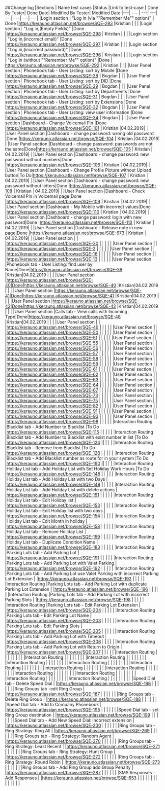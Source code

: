 ##Change log
|Sections | Name test cases |Status |Link to test-case | Done By Tester| Done Date| Modified By Tester| Modified Date 
|---| --- | ---| ---| ---| ---| ---| ---| 
|Login section | "Log in (via ""Remember Me"" option)" | Done |https://kerauno.atlassian.net/browse/SQE-293 |Kristian | | | 
|Login section | "Log in,(Empty Fields)" |Done |https://kerauno.atlassian.net/browse/SQE-298 | Kristian | | | 
|Login section | "Log in,(incorrect email)" |Done |https://kerauno.atlassian.net/browse/SQE-297 | Kristian | | | 
|Login section | "Log in,(incorrect password)" |Done |https://kerauno.atlassian.net/browse/SQE-296 | Kristian | | | 
|Login section | "Log in (without ""Remember Me"" option)" |Done | https://kerauno.atlassian.net/browse/SQE-292 | Kristian | | | 
|User Panel section | Phonebook tab - User Listing: sort by Mobile |Done |https://kerauno.atlassian.net/browse/SQE-28 | Bogdan | | | 
|User Panel section | Phonebook tab - User Listing: sort by DID |Done |https://kerauno.atlassian.net/browse/SQE-29 | Bogdan | | | 
|User Panel section | Phonebook tab - User Listing: sort by Departments |Done |https://kerauno.atlassian.net/browse/SQE-31 | Bogdan | | | 
|User Panel section | Phonebook tab - User Listing: sort by Extensions |Done |https://kerauno.atlassian.net/browse/SQE-32 | Bogdan | | | 
|User Panel section | Phonebook tab - User Listing: view user information |Done |https://kerauno.atlassian.net/browse/SQE-34 | Bogdan | | | 
|User Panel section |Dashboard - Change Voicemail Pin |Done |https://kerauno.atlassian.net/browse/SQE-101 | Kristian |04.02.2019| | 
|User Panel section |Dashboard - change password: wrong old password |Done |https://kerauno.atlassian.net/browse/SQE-104 | Kristian |04.02.2019| | 
|User Panel section |Dashboard  - change password: passwords are not the same|Done|https://kerauno.atlassian.net/browse/SQE-105 | Kristian | 04.02.2019| | 
|User Panel section |Dashboard  - change password: new password without numbers|Done |https://kerauno.atlassian.net/browse/SQE-106 | Kristian | 04.02.2019| | 
|User Panel section |Dashboard - Change Profile Picture without Upload button|To Do|https://kerauno.atlassian.net/browse/SQE-107 | Kristian | 04.02.2019| | 
|User Panel section |Dashboard - change password: new password without letters|Done |https://kerauno.atlassian.net/browse/SQE-108 | Kristian | 04.02.2019| | 
|User Panel section |Dashboard - Check Voicemail Pin  in Voicemail page|Done |https://kerauno.atlassian.net/browse/SQE-109 | Kristian | 04.02.2019| | 
|User Panel section |Dashboard - My Mobile with incorrect values|Done |https://kerauno.atlassian.net/browse/SQE-110 | Kristian | 04.02.2019| | 
|User Panel section |Dashboard  - change password: login with new password|Done |https://kerauno.atlassian.net/browse/SQE-113 | Kristian | 04.02.2019| | 
|User Panel section |Dashboard - Release note in new page|Done |https://kerauno.atlassian.net/browse/SQE-673 | Kristian | 04.02.2019| | 
|User Panel section | | |https://kerauno.atlassian.net/browse/SQE-30 | | | | | 
|User Panel section | | |https://kerauno.atlassian.net/browse/SQE-2 | | | | | 
|User Panel section | | |https://kerauno.atlassian.net/browse/SQE-16 | | | | | 
|User Panel section | | |https://kerauno.atlassian.net/browse/SQE-13 | | | | | 
|User Panel section |Phonebook tab - User Listing: find user by Name|Done|https://kerauno.atlassian.net/browse/SQE-39 |Kristian|04.02.2019 | | | 
|User Panel section |https://kerauno.atlassian.net/browse/SQE-40|Done|https://kerauno.atlassian.net/browse/SQE-40 |Kristian|04.02.2019 | | | 
|User Panel section |https://kerauno.atlassian.net/browse/SQE-41|Done|https://kerauno.atlassian.net/browse/SQE-41 |Kristian|04.02.2019 | | | 
|User Panel section |https://kerauno.atlassian.net/browse/SQE-42|Done|https://kerauno.atlassian.net/browse/SQE-42 |Kristian|04.02.2019 | | | 
|User Panel section |Calls tab - View calls with Incoming Type|Done|https://kerauno.atlassian.net/browse/SQE-48 |Kristian|04.02.2019 | | | 
|User Panel section | | |https://kerauno.atlassian.net/browse/SQE-49 | | | | | 
|User Panel section | | |https://kerauno.atlassian.net/browse/SQE-50 | | | | | 
|User Panel section | | |https://kerauno.atlassian.net/browse/SQE-51 | | | | | 
|User Panel section | | |https://kerauno.atlassian.net/browse/SQE-55 | | | | | 
|User Panel section | | |https://kerauno.atlassian.net/browse/SQE-56 | | | | | 
|User Panel section | | |https://kerauno.atlassian.net/browse/SQE-57 | | | | | 
|User Panel section | | |https://kerauno.atlassian.net/browse/SQE-58 | | | | | 
|User Panel section | | |https://kerauno.atlassian.net/browse/SQE-59 | | | | | 
|User Panel section | | |https://kerauno.atlassian.net/browse/SQE-61 | | | | | 
|User Panel section | | |https://kerauno.atlassian.net/browse/SQE-62 | | | | | 
|User Panel section | | |https://kerauno.atlassian.net/browse/SQE-63 | | | | | 
|User Panel section | | |https://kerauno.atlassian.net/browse/SQE-64 | | | | | 
|User Panel section | | |https://kerauno.atlassian.net/browse/SQE-67 | | | | | 
|User Panel section | | |https://kerauno.atlassian.net/browse/SQE-73 | | | | | 
|User Panel section | | |https://kerauno.atlassian.net/browse/SQE-75 | | | | | 
|User Panel section | | |https://kerauno.atlassian.net/browse/SQE-82 | | | | | 
|User Panel section | | |https://kerauno.atlassian.net/browse/SQE-91 | | | | | 
|User Panel section | | |https://kerauno.atlassian.net/browse/SQE-93 | | | | | 
|User Panel section | | |https://kerauno.atlassian.net/browse/SQE-98 | | | | | 
|Interaction Routing |Blacklist tab - Add Number to Blacklist |To Do |https://kerauno.atlassian.net/browse/SQE-115 | | | | |
|Interaction Routing |Blacklist tab - Add Number to Blacklist with exist number in list |To Do |https://kerauno.atlassian.net/browse/SQE-124 || | | |
|Interaction Routing |Blacklist tab - Remove from Blacklist |To Do |https://kerauno.atlassian.net/browse/SQE-128 | | | | |
|Interaction Routing |Blacklist tab - Add Blacklist number as route for in your system |To Do |https://kerauno.atlassian.net/browse/SQE-190 || | | |
|Interaction Routing |Holiday List tab - Add Holiday List with Set Holiday Work Hours |To Do |https://kerauno.atlassian.net/browse/SQE-148 | | | | |
|Interaction Routing |Holiday List tab - Add Holiday List with two Days | |https://kerauno.atlassian.net/browse/SQE-149 | | | | |
|Interaction Routing |Holiday List tab - Add Holiday List with delete actions | |https://kerauno.atlassian.net/browse/SQE-151 | | | | |
|Interaction Routing |Holiday List tab - Edit Holiday list | |https://kerauno.atlassian.net/browse/SQE-153 | | | | |
|Interaction Routing |Holiday List tab - Edit Holiday list with two days | |https://kerauno.atlassian.net/browse/SQE-154 | | | | |
|Interaction Routing |Holiday List tab - Edit Month in holiday  | |https://kerauno.atlassian.net/browse/SQE-158 | | | | |
|Interaction Routing |Holiday List tab - Remove Holiday List | |https://kerauno.atlassian.net/browse/SQE-159 | | | | |
|Interaction Routing |Holiday List tab - Duplicate Condition Name | |https://kerauno.atlassian.net/browse/SQE-183 | | | | |
|Interaction Routing |Parking Lots tab - Add Parking Lot | |https://kerauno.atlassian.net/browse/SQE-191 | | | | |
|Interaction Routing |Parking Lots tab - Add Parking Lot with Valet Parking | |https://kerauno.atlassian.net/browse/SQE-192 | | | | |
|Interaction Routing |Parking Lots tab - Add Parking Lot use Valet Parking with incorrect  Parking Lot Extension | |https://kerauno.atlassian.net/browse/SQE-193 | | | | |
|Interaction Routing |Parking Lots tab - Add Parking Lot with duplicate Parking Lot Extension | |https://kerauno.atlassian.net/browse/SQE-196 | | | | |
|Interaction Routing |Parking Lots tab - Add Parking Lot with incorrect Parking Slots | |https://kerauno.atlassian.net/browse/SQE-198 | | | | |
|Interaction Routing |Parking Lots tab - Edit Parking Lot Extension | |https://kerauno.atlassian.net/browse/SQE-204 | | | | |
|Interaction Routing |Parking Lots tab - Edit Parking Lot Name | |https://kerauno.atlassian.net/browse/SQE-203 | | | | |
|Interaction Routing |Parking Lots tab - Edit Parking Slots | |https://kerauno.atlassian.net/browse/SQE-205 | | | | |
|Interaction Routing |Parking Lots tab - Add Parking Lot with Timeout | |https://kerauno.atlassian.net/browse/SQE-206 | | | | |
|Interaction Routing |Parking Lots tab - Add Parking Lot with Return to Origin | |https://kerauno.atlassian.net/browse/SQE-207 | | | | |
|Interaction Routing | | | | | | | |
|Interaction Routing | | | | | | | |
|Interaction Routing | | | | | | | |
|Interaction Routing | | | | | | | |
|Interaction Routing | | | | | | | |
|Interaction Routing | | | | | | | |
|Interaction Routing | | | | | | | |
|Interaction Routing | | | | | | | |
|Interaction Routing | | | | | | | |
|Interaction Routing | | | | | | | |
|Interaction Routing | | | | | | | |
|Interaction Routing | | | | | | | |
| |Speed Dial tab - Delete Speed Dial | |https://kerauno.atlassian.net/browse/SQE-186 | | | | |
| |Ring Groups tab -edit Ring Group | |https://kerauno.atlassian.net/browse/SQE-187 | | | | |
| |Ring Groups tab - Delete Ring Group | |https://kerauno.atlassian.net/browse/SQE-188 | | | | |
| |Speed Dial tab - Add to Company Phonebook | |https://kerauno.atlassian.net/browse/SQE-195 | | | | |
| |Speed Dial tab - set Ring Group destination | |https://kerauno.atlassian.net/browse/SQE-199 | | | | |
| |Speed Dial tab - Add New Speed Dial: incorrect extension | |https://kerauno.atlassian.net/browse/SQE-200 | | | | |
| |Ring Groups tab - Ring Strategy: Ring All | |https://kerauno.atlassian.net/browse/SQE-269 | | | | |
| |Ring Groups tab - Ring Strategy: Random Agent | |https://kerauno.atlassian.net/browse/SQE-270 | | | | |
| |Ring Groups tab - Ring Strategy: Least Recent | |https://kerauno.atlassian.net/browse/SQE-271 | | | | |
| |Ring Groups tab - Ring Strategy: Hunt Group | |https://kerauno.atlassian.net/browse/SQE-272 | | | | |
| |Ring Groups tab - Ring Strategy: Round Robin | |https://kerauno.atlassian.net/browse/SQE-273 | | | | |
| |Ring Groups tab - Add Ring Group add Group Penalty | |https://kerauno.atlassian.net/browse/SQE-287 | | | | |
| |SMS Responses - Add Responses  | |https://kerauno.atlassian.net/browse/SQE-653 | | | | |
| | | | | | | | |


